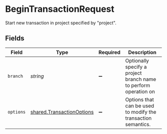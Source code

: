 # BeginTransactionRequest

Start new transaction in project specified by "project".


## Fields

| Field                                                                  | Type                                                                   | Required                                                               | Description                                                            |
| ---------------------------------------------------------------------- | ---------------------------------------------------------------------- | ---------------------------------------------------------------------- | ---------------------------------------------------------------------- |
| `branch`                                                               | *string*                                                               | :heavy_minus_sign:                                                     | Optionally specify a project branch name to perform operation on       |
| `options`                                                              | [shared.TransactionOptions](../../models/shared/transactionoptions.md) | :heavy_minus_sign:                                                     | Options that can be used to modify the transaction semantics.          |